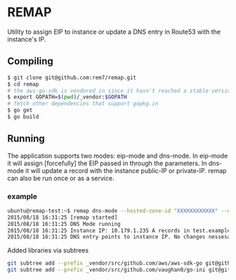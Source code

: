 # REMAP

Utility to assign EIP to instance or update a DNS entry in Route53 with the instance's IP.

## Compiling

```bash
$ git clone git@github.com:rem7/remap.git
$ cd remap
# the aws-go-sdk is vendored in since it hasn't reached a stable version
$ export GOPATH=$(pwd)/_vendor:$GOPATH 
# fetch other dependencies that support gopkg.in 
$ go get
$ go build
```

## Running

The application supports two modes: eip-mode and dns-mode. In eip-mode it will assign [forcefully] the EIP passed in through the parameters. In dns-mode it will update a record with the instance public-IP or private-IP. remap can also be run once or as a service. 

### example

```bash
ubuntu@remap-test:~$ remap dns-mode --hosted-zone-id "XXXXXXXXXXXX" --dns-name "test.example.com" --run-once "true" --from-userdata "false"
2015/08/18 16:31:25 [remap started]
2015/08/18 16:31:25 DNS Mode running
2015/08/18 16:31:25 Instance IP: 10.179.1.235 A records in test.example.com [10.179.1.235]
2015/08/18 16:31:25 DNS entry points to instance IP. No changes nessesary
```

Added libraries via subtrees
```bash
git subtree add --prefix _vendor/src/github.com/aws/aws-sdk-go git@github.com:aws/aws-sdk-go.git master --squash
git subtree add --prefix _vendor/src/github.com/vaughan0/go-ini git@github.com:vaughan0/go-ini.git master --squash
```


